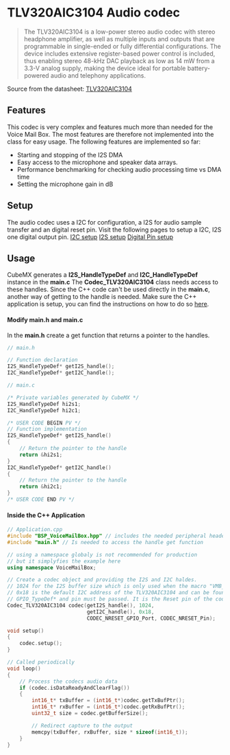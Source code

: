 # TLV320AIC3104 Audio codec
>The TLV320AIC3104 is a low-power stereo audio codec with stereo headphone amplifier, 
as well as multiple inputs and outputs that are programmable in single-ended or fully differential configurations. 
The device includes extensive register-based power control is included, thus enabling stereo 48-kHz DAC
playback as low as 14 mW from a 3.3-V analog supply, 
making the device ideal for portable battery-powered audio and telephony applications.

Source from the datasheet: [TLV320AIC3104](https://www.ti.com/product/de-de/TLV320AIC3104)

## Features
This codec is very complex and features much more than needed for the Voice Mail Box.
The most features are therefore not implemented into the class for easy usage.
The following features are implemented so far:
- Starting and stopping of the I2S DMA
- Easy access to the microphone and speaker data arrays.
- Performance benchmarking for checking audio processing time vs DMA time
- Setting the microphone gain in dB
  

## Setup
The audio codec uses a I2C for configuration, a I2S for audio sample transfer and an digital reset pin.
Visit the following pages to setup a I2C, I2S one digital output pin.
[I2C setup](I2C.md/#setup)
[I2S setup](I2S.md/#setup)
[Digital Pin setup](DigitalPin.md/#setup)



## Usage
CubeMX generates a **I2S_HandleTypeDef** and **I2C_HandleTypeDef** instance in the **main.c**
The **Codec_TLV320AIC3104** class needs access to these handles. Since the C++ code can't be used directly in the **main.c**, another way of getting to the handle is needed.
Make sure the C++ application is setup, you can find the instructions on how to do so [here](CppFromC.md).

#### Modify main.h and main.c
In the **main.h** create a get function that returns a pointer to the handles.
``` C
// main.h

// Function declaration
I2S_HandleTypeDef* getI2S_handle();
I2C_HandleTypeDef* getI2C_handle();
```

``` C
// main.c

/* Private variables generated by CubeMX */
I2S_HandleTypeDef hi2s1;
I2C_HandleTypeDef hi2c1;

/* USER CODE BEGIN PV */
// Function implementation
I2S_HandleTypeDef* getI2S_handle()
{
    // Return the pointer to the handle
    return &hi2s1;
}
I2C_HandleTypeDef* getI2C_handle()
{
    // Return the pointer to the handle
    return &hi2c1;
}
/* USER CODE END PV */
```

#### Inside the C++ Application


``` C++ 
// Application.cpp
#include "BSP_VoiceMailBox.hpp" // includes the needed peripheral headers
#include "main.h" // Is needed to access the handle get function

// using a namespace globaly is not recommended for production
// but it simplyfies the example here
using namespace VoiceMailBox; 

// Create a codec object and providing the I2S and I2C haldes.
// 1024 for the I2S buffer size which is only used when the macro "VMB_I2S_USE_STATIC_BUFFER_SIZE" is not defined in the settings.h.
// 0x18 is the default I2C address of the TLV320AIC3104 and can be found in its datasheet.
// GPIO_TypeDef* and pin must be passed. It is the Reset pin of the codec: PIN 31.
Codec_TLV320AIC3104 codec(getI2S_handle(), 1024,
                          getI2C_handle(), 0x18,
                          CODEC_NRESET_GPIO_Port, CODEC_NRESET_Pin);

void setup()
{ 
    codec.setup();
}

// Called periodically
void loop()
{
    // Process the codecs audio data
    if (codec.isDataReadyAndClearFlag())
    {
        int16_t* txBuffer = (int16_t*)codec.getTxBufPtr();
        int16_t* rxBuffer = (int16_t*)codec.getRxBufPtr();
        uint32_t size = codec.getBufferSize();

        // Redirect capture to the output
        memcpy(txBuffer, rxBuffer, size * sizeof(int16_t));
    }
}
```